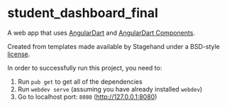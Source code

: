 # student_dashboard_final

A web app that uses [AngularDart](https://angulardart.dev) and
[AngularDart Components](https://angulardart.dev/components).

Created from templates made available by Stagehand under a BSD-style
[license](https://github.com/dart-lang/stagehand/blob/master/LICENSE).

In order to successfully run this project, you need to:
1. Run `pub get` to get all of the dependencies
2. Run `webdev serve` (assuming you have already installed `webdev`)
3. Go to localhost port: `8080` (http://127.0.0.1:8080)
